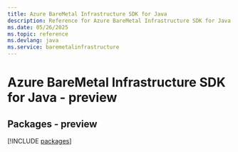```yaml
---
title: Azure BareMetal Infrastructure SDK for Java
description: Reference for Azure BareMetal Infrastructure SDK for Java
ms.date: 05/26/2025
ms.topic: reference
ms.devlang: java
ms.service: baremetalinfrastructure
---
```

# Azure BareMetal Infrastructure SDK for Java - preview
## Packages - preview
[!INCLUDE [packages](baremetal-infrastructure-index.md)]